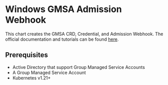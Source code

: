 # Windows GMSA Admission Webhook

This chart creates the GMSA CRD, Credential, and Admission Webhook. The official documentation and tutorials can be found [here](https://github.com/kubernetes-sigs/windows-gmsa).

## Prerequisites

- Active Directory that support Group Managed Service Accounts
- A Group Managed Service Account
- Kubernetes v1.21+
